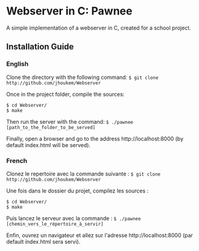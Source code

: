 # Webserver in C: Pawnee

A simple implementation of a webserver in C, created for a school project.

## Installation Guide

### English

Clone the directory with the following command:
`$ git clone http://github.com/jhoukem/Webserver`

Once in the project folder, compile the sources:
```
$ cd Webserver/
$ make
```

Then run the server with the command:
`$ ./pawnee [path_to_the_folder_to_be_served]`

Finally, open a browser and go to the address http://localhost:8000 (by default index.html will be served). 

### French

Clonez le repertoire avec la commande suivante : 
`$ git clone http://github.com/jhoukem/Webserver`

Une fois dans le dossier du projet, compilez les sources :
```
$ cd Webserver/
$ make
```

Puis lancez le serveur avec la commande : 
`$ ./pawnee [chemin_vers_le_répertoire_à_servir]`

Enfin, ouvrez un navigateur et allez sur l'adresse http://localhost:8000 (par default index.html sera servi).
